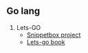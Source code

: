 ## Go lang

1. Lets-GO
    + [Snippetbox project](snippetbox/)
    + [Lets-go book](additional/lets-go.pdf)
